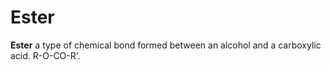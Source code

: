 # Ester

**Ester** a type of chemical bond formed between an alcohol and a
carboxylic acid. R-O-CO-R'.
